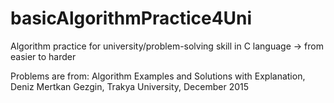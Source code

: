# basicAlgorithmPractice4Uni

Algorithm practice for university/problem-solving skill in C language
-> from easier to harder

Problems are from: Algorithm Examples and Solutions with Explanation, Deniz Mertkan Gezgin, Trakya University, December 2015 
